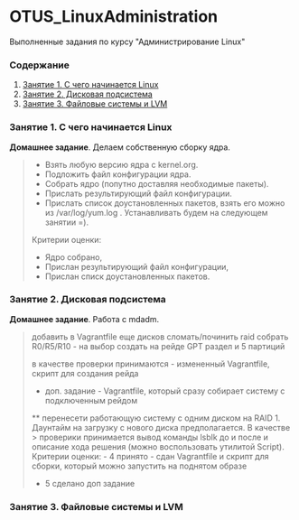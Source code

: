 # OTUS_LinuxAdministration
Выполненные задания по курсу "Администрирование Linux"

### Содержание
1. [Занятие 1. С  чего начинается Linux](#lesson_01)
2. [Занятие 2. Дисковая подсистема](#lesson_02)
3. [Занятие 3. Файловые системы и LVM](#lesson_03)

### Занятие 1. С  чего начинается Linux <a name="lesson_01"></a>
**Домашнее задание**. Делаем собственную сборку ядра.
> - Взять любую версию ядра с kernel.org.
> - Подложить файл конфигурации ядра.
> - Собрать ядро (попутно доставляя необходимые пакеты).
> - Прислать результирующий файл конфигурации.
> - Прислать список доустановленных пакетов, взять его можно из /var/log/yum.log .
> Устанавливать будем на следующем занятии =).
>
> Критерии оценки:
> - Ядро собрано,
> - Прислан результирующий файл конфигурации,
> - Прислан списк доустановленных пакетов.

### Занятие 2. Дисковая подсистема <a name="lesson_02"></a>
**Домашнее задание**. Работа с mdadm.
> добавить в Vagrantfile еще дисков
> сломать/починить raid
> собрать R0/R5/R10 - на выбор
> создать на рейде GPT раздел и 5 партиций
>
> в качестве проверки принимаются - измененный Vagrantfile, скрипт для создания рейда
>
> * доп. задание - Vagrantfile, который сразу собирает систему с подключенным рейдом
>
> ** перенесети работающую систему с одним диском на RAID 1. Даунтайм на загрузку с нового диска предполагается. В качестве > проверики принимается вывод команды lsblk до и после и описание хода решения (можно воспользовать утилитой Script).
> Критерии оценки: - 4 принято - сдан Vagrantfile и скрипт для сборки, который можно запустить на поднятом образе
> - 5 сделано доп задание

### Занятие 3. Файловые системы и LVM <a name="lesson_03"></a>
